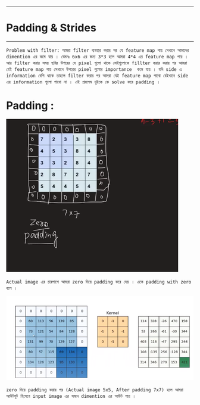 
---

# Padding & Strides

---

`Problem with filter: আমরা filter ব্যবহার করার পর যে feature map পায় সেখানে আমাদের dimention এর কমে যায় । যেমনঃ 6x6 এর জন্য 3*3 হলে আমরা 4*4 এর feature map পায় । আর filter করার সময় ছবির উপরের যে pixel গুলো থাকে সেইগুলোকে fillter করার করার পর আমরা যেই feature map পায় সেখানে উপরের pixel গুলোর importance  কমে যায় । যদি side এ information বেশি থাকে তাহলে filter করার পর আমরা যেই feature map পাবো যেইখানে side এর information গুলো পাবো না । এই প্রবলেম দুইকে কে solve করে padding । `

# Padding :

![Alt text](image-249.png)

`Actual image এর চারপাশে আমরা zero দিয়ে padding করে দেয় । একে padding with zero বলে । `

![Alt text](image-250.png)

`zero দিয়ে padding করার পর (Actual image 5x5, After padding 7x7) হলে আমরা আউটপুট হিসেবে input image এর সমান dimention এর আউট পায় । `




